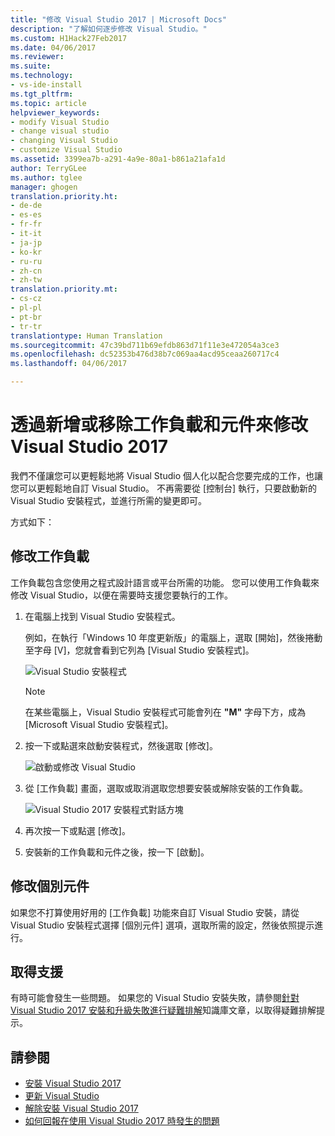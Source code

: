```yaml
---
title: "修改 Visual Studio 2017 | Microsoft Docs"
description: "了解如何逐步修改 Visual Studio。"
ms.custom: H1Hack27Feb2017
ms.date: 04/06/2017
ms.reviewer: 
ms.suite: 
ms.technology:
- vs-ide-install
ms.tgt_pltfrm: 
ms.topic: article
helpviewer_keywords:
- modify Visual Studio
- change visual studio
- changing Visual Studio
- customize Visual Studio
ms.assetid: 3399ea7b-a291-4a9e-80a1-b861a21afa1d
author: TerryGLee
ms.author: tglee
manager: ghogen
translation.priority.ht:
- de-de
- es-es
- fr-fr
- it-it
- ja-jp
- ko-kr
- ru-ru
- zh-cn
- zh-tw
translation.priority.mt:
- cs-cz
- pl-pl
- pt-br
- tr-tr
translationtype: Human Translation
ms.sourcegitcommit: 47c39bd711b69efdb863d71f11e3e472054a3ce3
ms.openlocfilehash: dc52353b476d38b7c069aa4acd95ceaa260717c4
ms.lasthandoff: 04/06/2017

---
```

# <a name="modify-visual-studio-2017-by-adding-or-removing-workloads-and-components"></a>透過新增或移除工作負載和元件來修改 Visual Studio 2017
我們不僅讓您可以更輕鬆地將 Visual Studio 個人化以配合您要完成的工作，也讓您可以更輕鬆地自訂 Visual Studio。 不再需要從 [控制台] 執行，只要啟動新的 Visual Studio 安裝程式，並進行所需的變更即可。  

方式如下：  

## <a name="modify-workloads"></a>修改工作負載  
 工作負載包含您使用之程式設計語言或平台所需的功能。 您可以使用工作負載來修改 Visual Studio，以便在需要時支援您要執行的工作。  

1.  在電腦上找到 Visual Studio 安裝程式。  

     例如，在執行「Windows 10 年度更新版」的電腦上，選取 [開始]，然後捲動至字母 [V]，您就會看到它列為 [Visual Studio 安裝程式]。  

     ![Visual Studio 安裝程式](media/vs2017-locate-the-visual-studio-installer.PNG "找出 Microsoft Visual Studio 安裝程式")

     >[!NOTE]
     在某些電腦上，Visual Studio 安裝程式可能會列在 **"M"** 字母下方，成為 [Microsoft Visual Studio 安裝程式]。

2.  按一下或點選來啟動安裝程式，然後選取 [修改]。  

     ![啟動或修改 Visual Studio](media/vs2017-modify.PNG "修改 Visual Studio 2017")  

3.  從 [工作負載] 畫面，選取或取消選取您想要安裝或解除安裝的工作負載。  

    ![Visual Studio 2017 安裝程式對話方塊](media/vs2017-modify-workloads.PNG "在 Visual Studio 2017 中選擇工作負載")

4. 再次按一下或點選 [修改]。  

5. 安裝新的工作負載和元件之後，按一下 [啟動]。

## <a name="modify-individual-components"></a>修改個別元件

如果您不打算使用好用的 [工作負載] 功能來自訂 Visual Studio 安裝，請從 Visual Studio 安裝程式選擇 [個別元件] 選項，選取所需的設定，然後依照提示進行。  

## <a name="get-support"></a>取得支援
有時可能會發生一些問題。 如果您的 Visual Studio 安裝失敗，請參閱[針對 Visual Studio 2017 安裝和升級失敗進行疑難排解](https://support.microsoft.com/help/4015967/troubleshooting-visual-studio-2017-installation-and-upgrade-failures)知識庫文章，以取得疑難排解提示。

## <a name="see-also"></a>請參閱  
* [安裝 Visual Studio 2017](https://go.microsoft.com/fwlink/?linkid=833223)
* [更新 Visual Studio](update-visual-studio.md)
* [解除安裝 Visual Studio 2017](uninstall-visual-studio.md)
* [如何回報在使用 Visual Studio 2017 時發生的問題](../ide/how-to-report-a-problem-with-visual-studio-2017.md)

